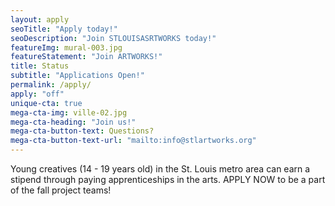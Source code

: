 ```yaml
---
layout: apply
seoTitle: "Apply today!"
seoDescription: "Join STLOUISASRTWORKS today!"
featureImg: mural-003.jpg
featureStatement: "Join ARTWORKS!"
title: Status
subtitle: "Applications Open!"
permalink: /apply/
apply: "off"
unique-cta: true
mega-cta-img: ville-02.jpg
mega-cta-heading: "Join us!"
mega-cta-button-text: Questions?
mega-cta-button-text-url: "mailto:info@stlartworks.org"
---
```


Young creatives (14 - 19 years old) in the St. Louis metro area can earn a stipend through paying apprenticeships in the arts. APPLY NOW to be a part of the fall project teams!
